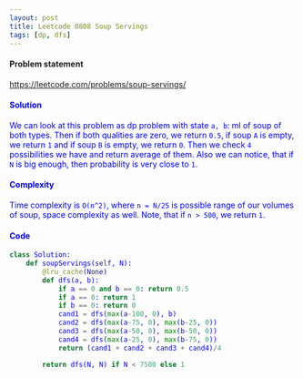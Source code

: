```yaml
---
layout: post
title: Leetcode 0808 Soup Servings
tags: [dp, dfs]
---
```


#### Problem statement

<a href="https://leetcode.com/problems/soup-servings/"> <font color = blue>https://leetcode.com/problems/soup-servings/

#### Solution
We can look at this problem as dp problem with state `a, b`: ml of soup of both types. Then if both qualities are zero, we return `0.5`, if  soup `A` is empty, we return `1` and if soup `B` is empty, we return `0`. Then we check `4` possibilities we have and return average of them. Also we can notice, that if `N` is big enough, then probability is very close to `1`.

#### Complexity
Time complexity is `O(n^2)`, where `n = N/25` is possible range of our volumes of soup, space complexity as well. Note, that if `n > 500`, we return `1`.

#### Code
```python
class Solution:
    def soupServings(self, N):
        @lru_cache(None)
        def dfs(a, b):
            if a == 0 and b == 0: return 0.5
            if a == 0: return 1
            if b == 0: return 0 
            cand1 = dfs(max(a-100, 0), b)
            cand2 = dfs(max(a-75, 0), max(b-25, 0))
            cand3 = dfs(max(a-50, 0), max(b-50, 0))
            cand4 = dfs(max(a-25, 0), max(b-75, 0))
            return (cand1 + cand2 + cand3 + cand4)/4

        return dfs(N, N) if N < 7500 else 1
```

